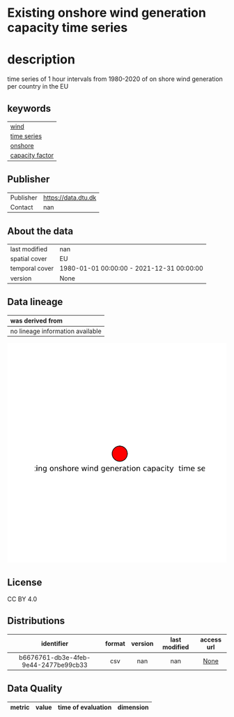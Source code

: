 
Existing onshore wind generation capacity  time series 
=======================================================

# description
  
time series of 1 hour intervals from 1980-2020 of on shore wind generation per country in the EU
## keywords

||
| :--- |
|[wind](795464ae-ecea-4a09-a356-10de61adcc08.md)|
|[time series](aad218bd-878a-42ca-8527-8f38e5acba36.md)|
|[onshore](c4d053d9-fac7-4882-afcb-dfbdeff614ae.md)|
|[capacity factor](dd9e1c57-2223-467c-a3d5-9c8701d3e688.md)|

## Publisher

|||
| :--- | :--- |
|Publisher|https://data.dtu.dk|
|Contact|nan|

## About the data

|||
| :--- | :--- |
|last modified|nan|
|spatial cover|EU|
|temporal cover|1980-01-01 00:00:00 - 2021-12-31 00:00:00|
|version|None|

## Data lineage

|was derived from|
| :--- |
|no lineage information available|
  
![Lineage overview](figures/f183c997-9f56-450b-88cc-86ac1eebc93a_lineage.svg)
## License


CC BY 4.0
## Distributions

|identifier|format|version|last modified|access url|
| :---: | :---: | :---: | :---: | :---: |
|b6676761-db3e-4feb-9e44-2477be99cb33|csv|nan|nan|[None](None)|

## Data Quality

|metric|value|time of evaluation|dimension|
| :---: | :---: | :---: | :---: |
